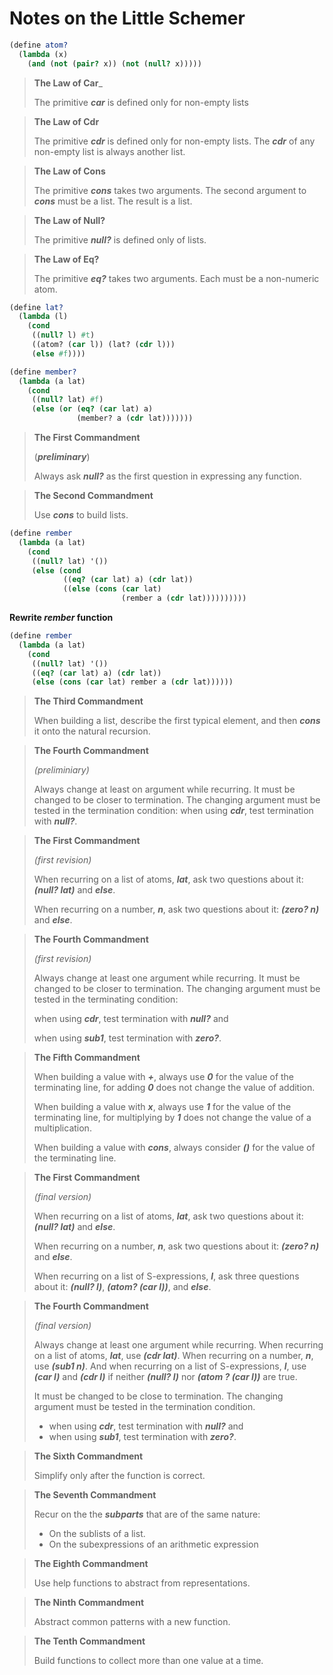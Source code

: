 # Notes on the Little Schemer

```scheme
(define atom?
  (lambda (x)
    (and (not (pair? x)) (not (null? x)))))
```

> __The Law of Car___
>
> The primitive ___car___ is defined only for non-empty lists

> __The Law of Cdr__
>
> The primitive ___cdr___ is defined only for non-empty lists. The ___cdr___ of any non-empty list is always another list.

> __The Law of Cons__
>
> The primitive ___cons___ takes two arguments. The second argument to ___cons___ must be a list. The result is a list.

> __The Law of Null?__
>
> The primitive ___null?___ is defined only of lists.

> __The Law of Eq?__
>
> The primitive ___eq?___ takes two arguments. Each must be a non-numeric atom.

```scheme
(define lat?
  (lambda (l)
    (cond
     ((null? l) #t)
     ((atom? (car l)) (lat? (cdr l)))
     (else #f))))
```

```scheme
(define member?
  (lambda (a lat)
    (cond
     ((null? lat) #f)
     (else (or (eq? (car lat) a)
               (member? a (cdr lat)))))))
```

> __The First Commandment__
>
> (___preliminary___)
>
> Always ask ___null?___ as the first question in expressing any function.

>__The Second Commandment__
>
>Use ___cons___ to build lists.

```scheme
(define rember
  (lambda (a lat)
    (cond
     ((null? lat) '())
     (else (cond
            ((eq? (car lat) a) (cdr lat))
            ((else (cons (car lat)
                         (rember a (cdr lat))))))))))
```

__Rewrite _rember_ function__

```scheme
(define rember
  (lambda (a lat)
    (cond
     ((null? lat) '())
     ((eq? (car lat) a) (cdr lat))
     (else (cons (car lat) rember a (cdr lat))))))
```

> __The Third Commandment__
>
> When building a list, describe the first typical element, and then ___cons___ it onto the natural recursion.

> __The Fourth Commandment__
>
> _(preliminiary)_
>
> Always change at least on argument while recurring. It must be changed to be closer to termination. The changing argument must be tested in the termination condition: when using ___cdr___, test termination with ___null?___.

> __The First Commandment__
>
> _(first revision)_
>
> When recurring on a list of atoms, ___lat___, ask two questions about it: ___(null? lat)___ and ___else___.
>
> When recurring on a number, ___n___, ask two questions about it: ___(zero? n)___ and ___else___.

> __The Fourth Commandment__
>
> _(first revision)_
>
> Always change at least one argument while recurring. It must be changed to be closer to termination. The changing argument must be tested in the terminating condition:
>
> when using ___cdr___, test termination with ___null?___ and
>
> when using ___sub1___, test termination with ___zero?___.

> __The Fifth Commandment__
>
> When building a value with ___+___, always use ___0___ for the value of the terminating line, for adding ___0___ does not change the value of addition.
>
> When building a value with ___x___, always use ___1___ for the value of the terminating line, for multiplying by ___1___ does not change the value of a multiplication.
>
> When building a value with ___cons___, always consider ___()___ for the value of the terminating line.

> __The First Commandment__
>
> _(final version)_
>
> When recurring on a list of atoms, ___lat___, ask two questions about it: ___(null? lat)___ and ___else___.
>
> When recurring on a number, ___n___, ask two questions about it: ___(zero? n)___ and ___else___.
>
> When recurring on a list of S-expressions, ___l___, ask three questions about it: ___(null? l)___, ___(atom? (car l))___, and ___else___.

> __The Fourth Commandment__
>
> _(final version)_
>
> Always change at least one argument while recurring. When recurring on a list of atoms, ___lat___, use ___(cdr lat)___. When recurring on a number, ___n___, use ___(sub1 n)___. And when recurring on a list of S-expressions, ___l___, use ___(car l)___ and ___(cdr l)___ if neither ___(null? l)___ nor ___(atom ? (car l))___ are true.
>
> It must be changed to be close to termination. The changing argument must be tested in the termination condition.
>
> - when using ___cdr___, test termination with ___null?___ and
> - when using ___sub1___, test termination with ___zero?___.

> __The Sixth Commandment__
>
> Simplify only after the function is correct.

> __The Seventh Commandment__
>
> Recur on the the ___subparts___ that are of the same nature:
>
> - On the sublists of a list.
> - On the subexpressions of an arithmetic expression

> __The Eighth Commandment__
>
> Use help functions to abstract from representations.

> __The Ninth Commandment__
>
> Abstract common patterns with a new function.

> __The Tenth Commandment__
>
> Build functions to collect more than one value at a time.

